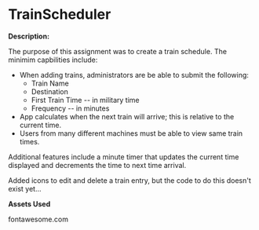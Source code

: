 # TrainScheduler


**Description:**

The purpose of this assignment was to create a train schedule. The minimim capbilities include:
  * When adding trains, administrators are be able to submit the following:
    * Train Name
    * Destination
    * First Train Time -- in military time
    * Frequency -- in minutes
  * App calculates when the next train will arrive; this is relative to the current time.
  * Users from many different machines must be able to view same train times.
  
Additional features include a minute timer that updates the current time displayed and decrements the time to next time arrival.

Added icons to edit and delete a train entry, but the code to do this doesn't exist yet...

**Assets Used**

fontawesome.com
